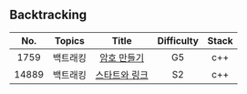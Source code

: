 ## Backtracking

|  No.  |  Topics  |                                                 Title                                                 | Difficulty | Stack |
| :---: | :------: | :---------------------------------------------------------------------------------------------------: | :--------: | :---: |
| 1759  | 백트래킹 |  [암호 만들기](https://github.com/kim-wonjin/Problem-solving/blob/master/BOJ/Backtracking/1759.cpp)   |     G5     |  c++  |
| 14889 | 백트래킹 | [스타트와 링크](https://github.com/kim-wonjin/Problem-solving/blob/master/BOJ/Backtracking/14889.cpp) |     S2     |  c++  |
